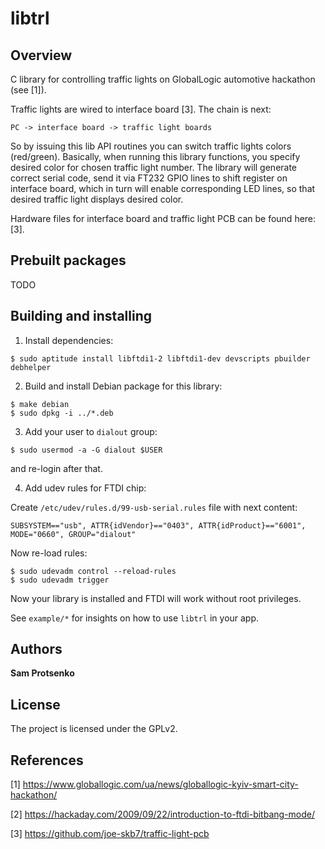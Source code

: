 # libtrl

## Overview

C library for controlling traffic lights on GlobalLogic automotive hackathon
(see [1]).

Traffic lights are wired to interface board [3]. The chain is next:

    PC -> interface board -> traffic light boards

So by issuing this lib API routines you can switch traffic lights colors
(red/green). Basically, when running this library functions, you specify
desired color for chosen traffic light number. The library will generate
correct serial code, send it via FT232 GPIO lines to shift register on
interface board, which in turn will enable corresponding LED lines, so that
desired traffic light displays desired color.

Hardware files for interface board and traffic light PCB can be found here: [3].

## Prebuilt packages

TODO

## Building and installing

1. Install dependencies:

```
$ sudo aptitude install libftdi1-2 libftdi1-dev devscripts pbuilder debhelper
```

2. Build and install Debian package for this library:

```
$ make debian
$ sudo dpkg -i ../*.deb
```

3. Add your user to `dialout` group:

```
$ sudo usermod -a -G dialout $USER
```

and re-login after that.

4. Add udev rules for FTDI chip:

Create `/etc/udev/rules.d/99-usb-serial.rules` file with next content:

```
SUBSYSTEM=="usb", ATTR{idVendor}=="0403", ATTR{idProduct}=="6001", MODE="0660", GROUP="dialout"
```

Now re-load rules:

```
$ sudo udevadm control --reload-rules
$ sudo udevadm trigger
```

Now your library is installed and FTDI will work without root privileges.

See `example/*` for insights on how to use `libtrl` in your app.

## Authors

**Sam Protsenko**

## License

The project is licensed under the GPLv2.

## References

[1] https://www.globallogic.com/ua/news/globallogic-kyiv-smart-city-hackathon/

[2] https://hackaday.com/2009/09/22/introduction-to-ftdi-bitbang-mode/

[3] https://github.com/joe-skb7/traffic-light-pcb
